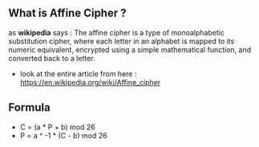 
## What is Affine Cipher ?
as **wikipedia** says : The affine cipher is a type of monoalphabetic substitution cipher, where each letter in an alphabet is mapped to its numeric equivalent, encrypted using a simple mathematical function, and converted back to a letter.
* look at the entire article from here : https://en.wikipedia.org/wiki/Affine_cipher
## Formula
* C = (a * P + b) mod 26
* P = a ^ -1 * (C - b) mod 26

